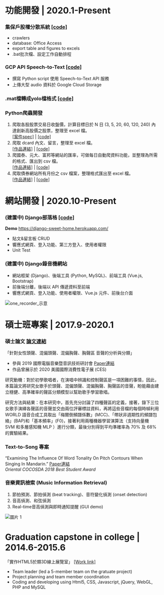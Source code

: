 # 功能開發 | 2020.1-Present

### 集保戶股權分散系統  [[code]](https://github.com/lisa4930007/ownership_distribution_access_db)
- crawlers
- database: Office Access
- export table and figures to excels
- .bat批次檔、設定工作自動排程

### GCP API Speech-to-Text  [[code]](https://gist.github.com/lisa4930007/7ae7126fc4269b2260490e1b000935a3)
- 撰寫 Python script 使用 Speech-to-Text API 服務 
- 上傳大型 audio 資料於 Google Cloud Storage

### .mat檔轉成yolo檔格式  [[code]](https://gist.github.com/lisa4930007/9af1c0d2832e77a7454d3ed9f6fca9c2)

### Python爬蟲開發
1. 爬取各股股票交易日收盤價，計算目標日於 N 日 (3, 5, 20, 60, 120, 240) 內達創新高股價之股票，整理至 excel 檔。 <br/>
[[案件spec]](https://reurl.cc/R6YL1z) | [[code]](https://gist.github.com/lisa4930007/3bb27a1e5e40af7d67c3085749b1bd9d)
2. 爬取 dcard 內文、留言，整理至 excel 檔。<br/>
[[作品連結]](https://reurl.cc/a5oNO4) | [[code]](https://gist.github.com/lisa4930007/a196bd9882bcd4ffbbfda05da9724622)
3. 爬國泰、元大、富邦等網站的匯率，可做每日自動爬資料功能，並整理為所需的格式、匯出到 csv 檔。<br/>
[[作品連結]](https://reurl.cc/l0Yppd) | [[code]](https://gist.github.com/lisa4930007/dc423f78cf8f8daf842c451ab6cd52e8)
4. 爬取債券網站所有月份之 csv 檔案，整理格式匯出至 excel 檔。<br/>
[[作品連結]](https://reurl.cc/jqNgLM) | [[code]](https://gist.github.com/lisa4930007/361d9a55d048e2ab3a0606c3eb3d6ee3)



# 網站開發 | 2020.10-Present

### (建置中) Django部落格 [[code]](https://github.com/lisa4930007/django-sweet-home)
<b>Demo</b> https://django-sweet-home.herokuapp.com/
- 貼文&留言板 CRUD
- 響應式網頁、登入功能、第三方登入、使用者權限
- Unit Test

### (建置中) Django錄音機網站
- 網站框架 (Django)、後端工具 (Python, MySQL)、前端工具 (Vue.js, Bootstrap)
- 前後端分離，後端以 API 傳遞資料至前端
- 響應式網頁、登入功能、使用者權限、Vue.js 元件、前後台介面

![one_recorder_示意](https://user-images.githubusercontent.com/14839962/117851557-035c3300-b2b9-11eb-823d-dba9b7c4c7e2.png)



# 碩士班專案 | 2017.9-2020.1

### 碩士論文  [論文連結](https://drive.google.com/file/d/1riS2ZRwsAK0zWpvBbauF_OQCu7yfMdUV/view?usp=sharing)
「針對女性頭聲、混偏頭聲、混偏胸聲、胸聲區 音聲的分析與分類」<br/>
- 參與 2019 國際電腦音樂暨音訊技術研討會  [Paper連結](https://drive.google.com/file/d/1FslitxCjTyNMNt1GUDr--phr_bUYqFzE/view?usp=sharing)<br/>
- 作品曾展示於 2020 美國國際消費性電子展 (CES)

<p>研究動機：對於初學歌唱者，在演唱中辨識和控制聲區是一項困難的事情，因此，本篇論文將研究女歌手於頭聲、混偏頭聲、混偏胸聲、胸聲區的音聲，盼能藉由建立穩健、高準確率的聲區分類模型以幫助歌手學習歌唱。</p>
<p>研究方法與結果：在本研究中，首先充分討論了四種聲區的定義，接著，錄下三位女歌手演繹各聲區的音聲並交由兩位評審標註資料，再將這些音檔的每個時幀利用 WORLD 語音合成工具取出「梅爾倒頻譜係數」(MCC)、「帶狀非週期性的頻譜包絡」(BAP)和「基本頻率」(F0)，接著利用兩種機器學習演算法（支持向量機 SVM 和多層感知機 MLP ）進行分類，最後分別得到平均準確率為 70% 及 68% 的實驗結果。</p>

### Text-to-Song 專案
“Examining The Influence Of Word Tonality On Pitch Contours When Singing In Mandarin.”  [Paper連結](https://drive.google.com/file/d/1YMwhpouMPATjJBI5g-RJPTN9s21sUg5p/view?usp=sharing)<br/>
_Oriental COCOSDA 2018 Best Student Award_

### 音樂資訊檢索 (Music Information Retrieval)
1. 節拍預測、節拍偵測 (beat tracking)、音符變化偵測 (onset detection)
2. 音高偵測、和弦偵測
3. Real-time音高偵測與即時通知提醒 (GUI demo)

![圖片 1](https://user-images.githubusercontent.com/14839962/117907845-11866f80-b30a-11eb-81ba-ca119ce94b0b.png)



# Graduation capstone in college | 2014.6-2015.6
「實作HTML5於類3D線上展覽室」 [[Work link]](https://drive.google.com/file/d/18pJSgmHkTLm5NuR16cgqb89M6FUw6pMl/view?usp=sharing)
- Team leader (led a 5-member team on the gratuate project)
- Project planning and team member coordination
- Coding and developing using Html5, CSS, Javascript, jQuery, WebGL, PHP and MySQL
